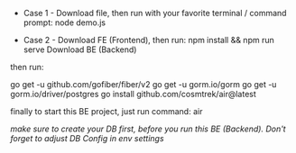 - Case 1 -
Download file, then run with your favorite terminal / command prompt: node demo.js

- Case 2 -
Download FE (Frontend), then run: npm install && npm run serve
Download BE (Backend)

then run:

go get -u github.com/gofiber/fiber/v2
go get -u gorm.io/gorm
go get -u gorm.io/driver/postgres
go install github.com/cosmtrek/air@latest

finally to start this BE project, just run command: air

*make sure to create your DB first, before you run this BE (Backend). Don't forget to adjust DB Config in env settings*
